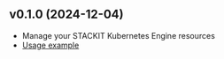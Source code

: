 ## v0.1.0 (2024-12-04)

- Manage your STACKIT Kubernetes Engine resources
- [Usage example](https://github.com/stackitcloud/stackit-sdk-python/tree/main/examples/ske)
